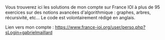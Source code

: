Vous trouverez ici les solutions de mon compte sur France IOI à plus de 95 exercices sur des notions avancées d'algorithmique : graphes, arbres, récursivité, etc...
Le code est volontairement rédigé en anglais.

Lien vers mon compte : https://www.france-ioi.org/user/perso.php?sLogin=gabrielmaillard
